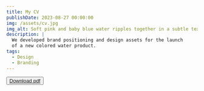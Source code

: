 ```yaml
---
title: My CV
publishDate: 2023-08-27 00:00:00
img: /assets/cv.jpg
img_alt: Soft pink and baby blue water ripples together in a subtle texture.
description: |
  We developed brand positioning and design assets for the launch
  of a new colored water product.
tags:
  - Design
  - Branding
---
```



<button><a href="/assets/649369845.pdf" download> Download pdf</a></button>



<style>
  .frame {
    display: none; 
    width: 600px;
    height: 900px;
  }
</style>
